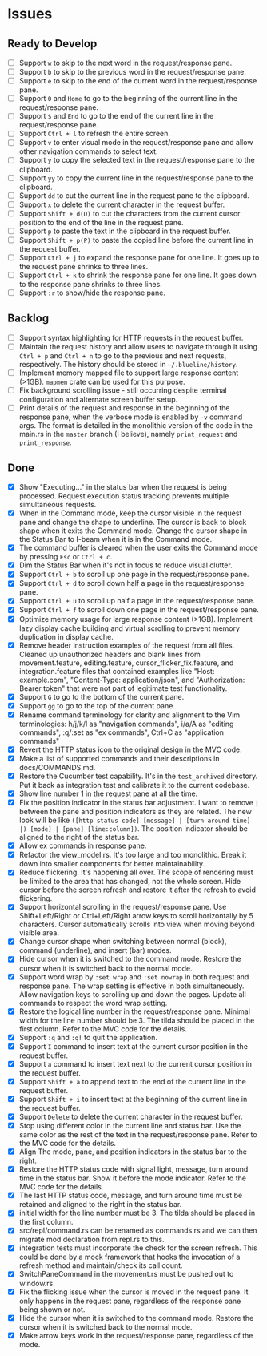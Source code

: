 # Issues

## Ready to Develop
- [ ] Support `w` to skip to the next word in the request/response pane.
- [ ] Support `b` to skip to the previous word in the request/response pane.
- [ ] Support `e` to skip to the end of the current word in the request/response pane.
- [ ] Support `0` and `Home` to go to the beginning of the current line in the request/response pane.
- [ ] Support `$` and `End` to go to the end of the current line in the request/response pane.
- [ ] Support `Ctrl + l` to refresh the entire screen.
- [ ] Support `v` to enter visual mode in the request/response pane and allow other navigation commands to select text.
- [ ] Support `y` to copy the selected text in the request/response pane to the clipboard.
- [ ] Support `yy` to copy the current line in the request/response pane to the clipboard.
- [ ] Support `dd` to cut the current line in the request pane to the clipboard.
- [ ] Support `x` to delete the current character in the request buffer.
- [ ] Support `Shift + d(D)` to cut the characters from the current cursor position to the end of the line in the request pane.
- [ ] Support `p` to paste the text in the clipboard in the request buffer.
- [ ] Support `Shift + p(P)` to paste the copied line before the current line in the request buffer.
- [ ] Support `Ctrl + j` to expand the response pane for one line. It goes up to the request pane shrinks to three lines.
- [ ] Support `Ctrl + k` to shrink the response pane for one line. It goes down to the response pane shrinks to three lines.
- [ ] Support `:r` to show/hide the response pane.

## Backlog

- [ ] Support syntax highlighting for HTTP requests in the request buffer.
- [ ] Maintain the request history and allow users to navigate through it using `Ctrl + p` and `Ctrl + n` to go to the previous and next requests, respectively. The history should be stored in `~/.blueline/history`.
- [ ] Implement memory mapped file to support large response content (>1GB). `mapmem` crate can be used for this purpose.
- [ ] Fix background scrolling issue - still occurring despite terminal configuration and alternate screen buffer setup.
- [ ] Print details of the request and response in the beginning of the response pane, when the verbose mode is enabled by `-v` command args. The format is detailed in the monolithic version of the code in the main.rs in the `master` branch (I believe), namely `print_request` and `print_response`.

## Done

- [x] Show "Executing..." in the status bar when the request is being processed. Request execution status tracking prevents multiple simultaneous requests.
- [x] When in the Command mode, keep the cursor visible in the request pane and change the shape to underline. The cursor is back to block shape when it exits the Command mode. Change the cursor shape in the Status Bar to I-beam when it is in the Command mode.
- [x] The command buffer is cleared when the user exits the Command mode by pressing `Esc` or `Ctrl + c`.
- [x] Dim the Status Bar when it's not in focus to reduce visual clutter.
- [x] Support `Ctrl + b` to scroll up one page in the request/response pane.
- [x] Support `Ctrl + d` to scroll down half a page in the request/response pane.
- [x] Support `Ctrl + u` to scroll up half a page in the request/response pane.
- [x] Support `Ctrl + f` to scroll down one page in the request/response pane.
- [x] Optimize memory usage for large response content (>1GB). Implement lazy display cache building and virtual scrolling to prevent memory duplication in display cache.
- [x] Remove header instruction examples of the request from all files. Cleaned up unauthorized headers and blank lines from movement.feature, editing.feature, cursor_flicker_fix.feature, and integration.feature files that contained examples like "Host: example.com", "Content-Type: application/json", and "Authorization: Bearer token" that were not part of legitimate test functionality.
- [x] Support `G` to go to the bottom of the current pane.
- [x] Support `gg` to go to the top of the current pane.
- [x] Rename command terminology for clarity and alignment to the Vim terminologies: h/j/k/l as "navigation commands", i/a/A as "editing commands", :q/:set as "ex commands", Ctrl+C as "application commands"
- [x] Revert the HTTP status icon to the original design in the MVC code.
- [x] Make a list of supported commands and their descriptions in docs/COMMANDS.md.
- [x] Restore the Cucumber test capability. It's in the `test_archived` directory. Put it back as integration test and calibrate it to the current codebase.
- [x] Show line number 1 in the request pane at all the time.
- [x] Fix the position indicator in the status bar adjustment. I want to remove `|` between the pane and position indicators as they are related. The new look will be like `([http status code] [message] | [turn around time] |) [mode] | [pane] [line:column])`. The position indicator should be aligned to the right of the status bar.
- [x] Allow ex commands in response pane.
- [x] Refactor the view_model.rs. It's too large and too monolithic. Break it down into smaller components for better maintainability.
- [x] Reduce flickering. It's happening all over. The scope of rendering must be limited to the area that has changed, not the whole screen. Hide cursor before the screen refresh and restore it after the refresh to avoid flickering.
- [x] Support horizontal scrolling in the request/response pane. Use Shift+Left/Right or Ctrl+Left/Right arrow keys to scroll horizontally by 5 characters. Cursor automatically scrolls into view when moving beyond visible area.
- [x] Change cursor shape when switching between normal (block), command (underline), and insert (bar) modes.
- [x] Hide cursor when it is switched to the command mode. Restore the cursor when it is switched back to the normal mode.
- [x] Support word wrap by `:set wrap` and `:set nowrap` in both request and response pane. The wrap setting is effective in both simultaneously. Allow navigation keys to scrolling up and down the pages. Update all commands to respect the word wrap setting.
- [x] Restore the logical line number in the request/response pane. Minimal width for the line number should be 3. The tilda should be placed in the first column. Refer to the MVC code for the details.
- [x] Support `:q` and `:q!` to quit the application.
- [x] Support `I` command to insert text at the current cursor position in the request buffer.
- [x] Support `a` command to insert text next to the current cursor position in the request buffer.
- [x] Support `Shift + a` to append text to the end of the current line in the request buffer.
- [x] Support `Shift + i` to insert text at the beginning of the current line in the request buffer.
- [x] Support `Delete` to delete the current character in the request buffer.
- [x] Stop using different color in the current line and status bar. Use the same color as the rest of the text in the request/response pane. Refer to the MVC code for the details.
- [x] Align The mode, pane, and position indicators in the status bar to the right.
- [x] Restore the HTTP status code with signal light, message, turn around time in the status bar. Show it before the mode indicator. Refer to the MVC code for the details.
- [x] The last HTTP status code, message, and turn around time must be retained and aligned to the right in the status bar.
- [x] initial width for the line number must be 3. The tilda should be placed in the first column.
- [x] src/repl/command.rs can be renamed as commands.rs and we can then migrate mod declaration from repl.rs to this.
- [x] integration tests must incorporate the check for the screen refresh. This could be done by a mock framework that hooks the invocation of a refresh method and maintain/check its call count.
- [x] SwitchPaneCommand in the movement.rs must be pushed out to window.rs.
- [x] Fix the flicking issue when the cursor is moved in the request pane. It only happens in the request pane, regardless of the response pane being shown or not.
- [x] Hide the cursor when it is switched to the command mode. Restore the cursor when it is switched back to the normal mode.
- [x] Make arrow keys work in the request/response pane, regardless of the mode.
